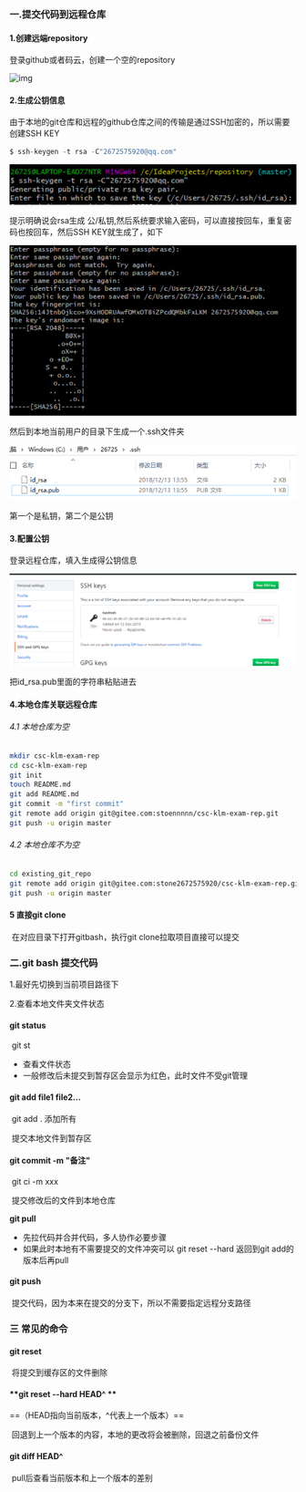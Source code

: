### **一.提交代码到远程仓库**

#### 1.创建远端repository

登录github或者码云，创建一个空的repository

![img](D:/Program%20Files/YoudaoNote/qqA4E7E97418CE0DD165BC3306788DE9EC/d0fee00eacfd487f9eb7cd7324c46a3f/clipboard.png)

#### 2.生成公钥信息

由于本地的git仓库和远程的github仓库之间的传输是通过SSH加密的，所以需要创建SSH KEY

```java
$ ssh-keygen -t rsa -C"2672575920@qq.com"
```

<img src="image/image/clipboard-1587887065914.png" alt="img" style="zoom:150%;" />

提示明确说会rsa生成 公/私钥,然后系统要求输入密码，可以直接按回车，重复密码也按回车，然后SSH KEY就生成了，如下

![img](image/image/clipboard-1587887080236.png)

然后到本地当前用户的目录下生成一个.ssh文件夹

![img](image/image/clipboard-1587887086962.png)

第一个是私钥，第二个是公钥

#### 3.配置公钥

登录远程仓库，填入生成得公钥信息

![img](image/image/clipboard-1587887094554.png)

把id_rsa.pub里面的字符串粘贴进去

#### 4.本地仓库关联远程仓库

###### 4.1 本地仓库为空

```bash
mkdir csc-klm-exam-rep
cd csc-klm-exam-rep
git init
touch README.md
git add README.md
git commit -m "first commit"
git remote add origin git@gitee.com:stoennnnn/csc-klm-exam-rep.git
git push -u origin master
```

###### 4.2 本地仓库不为空

```bash
cd existing_git_repo
git remote add origin git@gitee.com:stone2672575920/csc-klm-exam-rep.git
git push -u origin master
```

#### 5 直接git clone

​	在对应目录下打开gitbash，执行git clone拉取项目直接可以提交

### **二.git bash 提交代码**

1.最好先切换到当前项目路径下

2.查看本地文件夹文件状态

#### **git status**

​	git st

- 查看文件状态
- 一般修改后未提交到暂存区会显示为红色，此时文件不受git管理

#### **git add file1 file2...**  

​	git add . 添加所有

​	提交本地文件到暂存区

#### **git commit -m "备注"**

​	git ci -m xxx

​	提交修改后的文件到本地仓库

**git pull**

- 先拉代码并合并代码，多人协作必要步骤
- 如果此时本地有不需要提交的文件冲突可以 git reset --hard 返回到git add的版本后再pull

#### **git push**

​	提交代码，因为本来在提交的分支下，所以不需要指定远程分支路径

### **三 常见的命令**

#### **git reset**

​	将提交到缓存区的文件删除

#### **git reset --hard  HEAD^ **

==（HEAD指向当前版本，^代表上一个版本）==

​	回退到上一个版本的内容，本地的更改将会被删除，回退之前备份文件

#### **git diff HEAD^**

​	pull后查看当前版本和上一个版本的差别